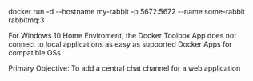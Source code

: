 docker run -d --hostname my-rabbit -p 5672:5672 --name some-rabbit rabbitmq:3

For Windows 10 Home Enviroment, the Docker Toolbox App does not connect to local applications as easy as supported Docker Apps for compatible OSs

Primary Objective: To add a central chat channel for a web application